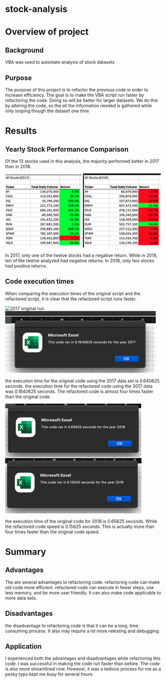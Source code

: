 # stock-analysis

# Overview of project
## Background
VBA was used to automate analysis of stock datasets 
## Purpose 
The purpose of this project is to refactor the previous code in order to increase efficiency. The goal is to make the VBA script run faster by refactoring the code. Doing so will be better for larger datasets. We do this by altering the code, so the all the information needed is gathered while only looping though the dataset one time
# Results
## Yearly Stock Performance Comparison
Of the 12 stocks used in this analysis, the majority performed better in 2017 than in 2018.

![Stocks 2017](resources/2017.png) ![2018](resources/2018.png)

In 2017, only one of the twelve stocks had a negative return. While in 2018, ten of the twelve analyzed had negative returns. In 2018, only two stocks had positive returns. 
## Code execution times
When comparing the execution times of the original script and the refactored script, it is clear that the refactored script runs faster. 

![2017 original run](resources/.png) ![2017 refactored run](resources/VBA_challenge_2017.png)

the execution time for the original code using the 2017 data set is 0.640625 seconds. the execution time for the refactored code using the 2017 data was 0.1640625 seconds. The refactored code is almost four times faster than the original code. 

![2018 original run](resources/2018_original_run.png) ![2018 refactored run](resources/VBA_challenge_2018.png)

the execution time of the original code for 2018 is 0.65625 seconds. While the refactored code speed is 0.15625 seconds. This is actually more than four times faster than the original code speed. 
# Summary
## Advantages
The are several advantages to refactoring code. refactoring code can make old code more efficient. refactored code can execute in fewer steps, use less memory, and be more user friendly. It can also make code applicable to more data sets. 
## Disadvantages 
the disadvantage to refactoring code is that it can be a long, time consuming process. It also may require a lot more retesting and debugging. 
## Application
I experienced both the advantages and disadvantages while refactoring this code. I was successful in making the code run faster than before. The code is also more streamlined now. However, it was a tedious process for me as a pesky typo kept me busy for several hours. 